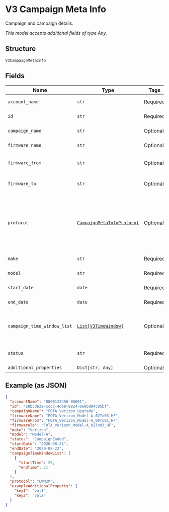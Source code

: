 
# V3 Campaign Meta Info

Campaign and campaign details.

*This model accepts additional fields of type Any.*

## Structure

`V3CampaignMetaInfo`

## Fields

| Name | Type | Tags | Description |
|  --- | --- | --- | --- |
| `account_name` | `str` | Required | Account identifier. |
| `id` | `str` | Required | Campaign identifier. |
| `campaign_name` | `str` | Optional | Campaign name. |
| `firmware_name` | `str` | Optional | Firmware name. |
| `firmware_from` | `str` | Optional | Old firmware version. |
| `firmware_to` | `str` | Optional | New software version. |
| `protocol` | [`CampaignMetaInfoProtocol`](../../doc/models/campaign-meta-info-protocol.md) | Optional | Firmware protocol. Valid values include: LWM2M, OMD-DM.<br><br>**Default**: `'LWM2M'` |
| `make` | `str` | Required | Device make. |
| `model` | `str` | Required | Device model. |
| `start_date` | `date` | Required | Campaign start date. |
| `end_date` | `date` | Required | Campaign end date. |
| `campaign_time_window_list` | [`List[V3TimeWindow]`](../../doc/models/v3-time-window.md) | Optional | List of allowed campaign time windows. |
| `status` | `str` | Required | Firmware upgrade status. |
| `additional_properties` | `Dict[str, Any]` | Optional | - |

## Example (as JSON)

```json
{
  "accountName": "0000123456-00001",
  "id": "60b5d639-ccdc-4db8-8824-069bd94c95bf",
  "campaignName": "FOTA_Verizon_Upgrade",
  "firmwareName": "FOTA_Verizon_Model-A_02To03_HF",
  "firmwareFrom": "FOTA_Verizon_Model-A_00To01_HF",
  "firmwareTo": "FOTA_Verizon_Model-A_02To03_HF",
  "make": "Verizon",
  "model": "Model-A",
  "status": "CampaignEnded",
  "startDate": "2020-08-21",
  "endDate": "2020-08-22",
  "campaignTimeWindowList": [
    {
      "startTime": 20,
      "endTime": 21
    }
  ],
  "protocol": "LWM2M",
  "exampleAdditionalProperty": {
    "key1": "val1",
    "key2": "val2"
  }
}
```

